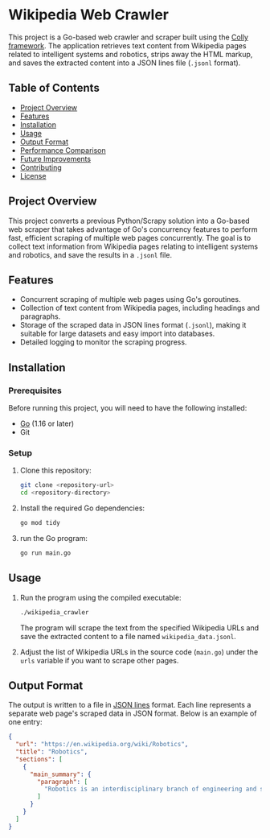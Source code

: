 # Wikipedia Web Crawler

This project is a Go-based web crawler and scraper built using the [Colly framework](https://github.com/gocolly/colly). The application retrieves text content from Wikipedia pages related to intelligent systems and robotics, strips away the HTML markup, and saves the extracted content into a JSON lines file (`.jsonl` format).

## Table of Contents

- [Project Overview](#project-overview)
- [Features](#features)
- [Installation](#installation)
- [Usage](#usage)
- [Output Format](#output-format)
- [Performance Comparison](#performance-comparison)
- [Future Improvements](#future-improvements)
- [Contributing](#contributing)
- [License](#license)

## Project Overview

This project converts a previous Python/Scrapy solution into a Go-based web scraper that takes advantage of Go's concurrency features to perform fast, efficient scraping of multiple web pages concurrently. The goal is to collect text information from Wikipedia pages relating to intelligent systems and robotics, and save the results in a `.jsonl` file.

## Features

- Concurrent scraping of multiple web pages using Go's goroutines.
- Collection of text content from Wikipedia pages, including headings and paragraphs.
- Storage of the scraped data in JSON lines format (`.jsonl`), making it suitable for large datasets and easy import into databases.
- Detailed logging to monitor the scraping progress.

## Installation

### Prerequisites

Before running this project, you will need to have the following installed:

- [Go](https://golang.org/doc/install) (1.16 or later)
- Git

### Setup

1. Clone this repository:
   ```bash
   git clone <repository-url>
   cd <repository-directory>
   ```

2. Install the required Go dependencies:
   ```bash
   go mod tidy
   ```

3. run the Go program:
   ```bash
   go run main.go
   ```

## Usage

1. Run the program using the compiled executable:
   ```bash
   ./wikipedia_crawler
   ```

   The program will scrape the text from the specified Wikipedia URLs and save the extracted content to a file named `wikipedia_data.jsonl`.

2. Adjust the list of Wikipedia URLs in the source code (`main.go`) under the `urls` variable if you want to scrape other pages.

## Output Format

The output is written to a file in [JSON lines](https://jsonlines.org/) format. Each line represents a separate web page's scraped data in JSON format. Below is an example of one entry:

```json
{
  "url": "https://en.wikipedia.org/wiki/Robotics",
  "title": "Robotics",
  "sections": [
    {
      "main_summary": {
        "paragraph": [
          "Robotics is an interdisciplinary branch of engineering and science that includes mechanical engineering, electrical engineering, computer science, and others."
        ]
      }
    }
  ]
}
```
